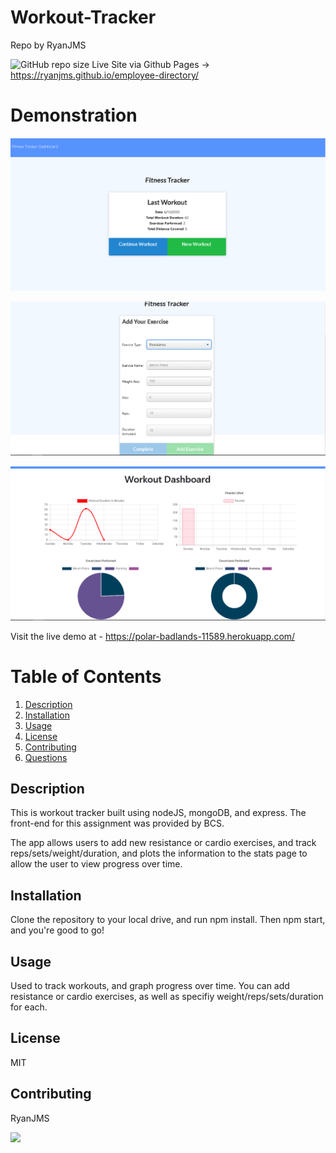 # Workout-Tracker
  Repo by RyanJMS
  
  ![GitHub repo size](https://img.shields.io/github/repo-size/RyanJMS/employee-directory)
  Live Site via Github Pages -> https://ryanjms.github.io/employee-directory/
  
  
# Demonstration

![](public/assets/img/demo.png)

![](public/assets/img/demo1.png)

![](public/assets/img/demo2.png)

Visit the live demo at - https://polar-badlands-11589.herokuapp.com/


# Table of Contents

1. [Description](#Description)
2. [Installation](#Installation)
3. [Usage](#Usage)
4. [License](#License)
5. [Contributing](#Contributing)
6. [Questions](#Questions)

## Description


This is workout tracker built using nodeJS, mongoDB, and express. The front-end for this assignment was provided by BCS.

The app allows users to add new resistance or cardio exercises, and track reps/sets/weight/duration, and plots the information to the stats page to allow the user to view progress over time.

## Installation

Clone the repository to your local drive, and run npm install. Then npm start, and you're good to go!

## Usage

Used to track workouts, and graph progress over time. You can add resistance or cardio exercises, as well as specifiy weight/reps/sets/duration for each.

## License

MIT

## Contributing

RyanJMS

<img src="https://avatars0.githubusercontent.com/u/59546790?v=4">
